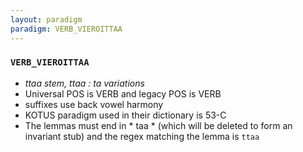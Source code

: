```yaml
---
layout: paradigm
paradigm: VERB_VIEROITTAA
---
```

### ` VERB_VIEROITTAA `

* _ttaa stem, ttaa : ta variations_
* Universal POS is VERB and legacy POS is VERB
* suffixes use back vowel harmony
* KOTUS paradigm used in their dictionary is 53-C
* The lemmas must end in * taa * (which will be deleted to form an invariant stub) and the regex matching the lemma is ` ttaa `
